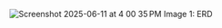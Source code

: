 ![Screenshot 2025-06-11 at 4 00 35 PM](https://github.com/user-attachments/assets/d727aab3-c17f-44a7-ae0f-184ff82a505b)
Image 1: ERD 
